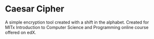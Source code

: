 # Caesar Cipher
A simple encryption tool created with a shift in the alphabet. Created for MITx Introduction to Computer Science and Programming online course offered on edX.
